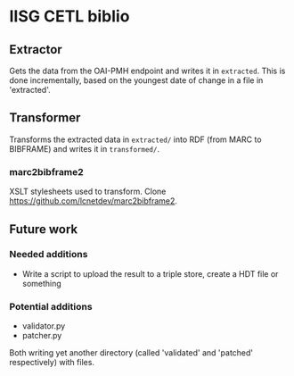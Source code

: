 # IISG CETL biblio

## Extractor
Gets the data from the OAI-PMH endpoint and writes it in `extracted`. This is done incrementally, based on the youngest date of change in a file in 'extracted'.

## Transformer
Transforms the extracted data in `extracted/` into RDF (from MARC to BIBFRAME) and writes it in `transformed/`.

### marc2bibframe2
XSLT stylesheets used to transform. Clone https://github.com/lcnetdev/marc2bibframe2.

## Future work

### Needed additions
* Write a script to upload the result to a triple store, create a HDT file or something

### Potential additions
* validator.py
* patcher.py

Both writing yet another directory (called 'validated' and 'patched' respectively) with files.